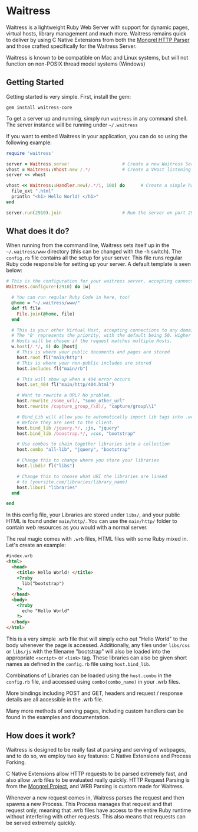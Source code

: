 # Waitress
Waitress is a lightweight Ruby Web Server with support for dynamic pages,
virtual hosts, library management and much more. Waitress remains quick to
deliver by using C Native Extensions from both the [Mongrel HTTP Parser](https://github.com/mongrel/mongrel)
and those crafted specifically for the Waitress Server.

Waitress is known to be compatible on Mac and Linux systems, but will not
function on non-POSIX thread model systems (Windows)

## Getting Started
Getting started is very simple. First, install the gem:
```
gem install waitress-core
```

To get a server up and running, simply run ``` waitress ``` in any command shell. The
server instance will be running under ``` ~/.waitress ```

If you want to embed Waitress in your application, you can do so using the following
example:

```ruby
require 'waitress'

server = Waitress.serve!                    # Create a new Waitress Server instance
vhost = Waitress::Vhost.new /.*/            # Create a VHost listening on any domain
server << vhost

vhost << Waitress::Handler.new(/.*/i, 100) do      # Create a simple handler responding to any URL
  file_ext ".html"
  println "<h1> Hello World! </h1>"
end

server.run(2910).join                       # Run the server on port 2910
```

## What does it do?
When running from the command line, Waitress sets itself up in the ``` ~/.waitress/www ``` directory (this can be changed with the -h switch). The ``` config.rb ``` file contains all the setup for your server. This file runs regular Ruby code responsible for setting up your server. A default template is seen below:
```ruby
# This is the configuration for your waitress server, accepting connections on port '2910'
Waitress.configure!(2910) do |w|

  # You can run regular Ruby Code in here, too!
  @home = "~/.waitress/www/"
  def fl file
    File.join(@home, file)
  end

  # This is your other Virtual Host, accepting connections to any domain.
  # The '0' represents the priority, with the default being 50. Higher priority
  # Hosts will be chosen if the request matches multiple Hosts.
  w.host(/.*/, 0) do |host|
    # This is where your public documents and pages are stored
    host.root fl("main/http")
    # This is where your non-public includes are stored
    host.includes fl("main/rb")

    # This will show up when a 404 error occurs
    host.set_404 fl("main/http/404.html")

    # Want to rewrite a URL? No problem.
    host.rewrite /some_url/, "some_other_url"
    host.rewrite /capture_group_(\d)/, "capture/group\\1"

    # Bind_Lib will allow you to automatically import lib tags into .wrb files
    # Before they are sent to the client.
    host.bind_lib /jquery.*/, :js, "jquery"
    host.bind_lib /boostrap.*/, :css, "bootstrap"

    # Use combos to chain together libraries into a collection
    host.combo "all-lib", "jquery", "bootstrap"

    # Change this to change where you store your libraries
    host.libdir fl("libs")

    # Change this to choose what URI the libraries are linked
    # to (yoursite.com/libraries/library_name)
    host.liburi "libraries"
  end

end
```

In this config file, your Libraries are stored under ``` libs/ ```, and your public HTML is found under ``` main/http/ ```. You can use the ``` main/http/ ``` folder to contain web resources as you would with a normal server.  

The real magic comes with ``` .wrb ``` files, HTML files with some Ruby mixed in. Let's create an example:
```html
#index.wrb
<html>
  <head>
    <title> Hello World! </title>
    <?ruby
      lib("bootstrap")
    ?>
  </head>
  <body>
    <?ruby
      echo "Hello World"
    ?>
  </body>
</html>
```
This is a very simple .wrb file that will simply echo out "Hello World" to the body whenever the page
is accessed. Additionally, any files under ``` libs/css ``` or ``` libs/js ``` with the filename "bootstrap" will also be loaded into the appropriate ```<script>``` or ```<link>``` tag. These libraries can also be given short names as defined in the ```config.rb``` file using ```host.bind_lib```.  

Combinations of Libraries can be loaded using the ``` host.combo ``` in the ```config.rb``` file, and accessed using ```combo(combo_name)``` in your .wrb files.  

More bindings including POST and GET, headers and request / response details are all accessible in the .wrb file.

Many more methods of serving pages, including custom handlers can be found in the examples and documentation.  

## How does it work?
Waitress is designed to be really fast at parsing and serving of webpages, and to do so, we employ two key features: C Native Extensions and Process Forking.

C Native Extensions allow HTTP requests to be parsed extremely fast, and also allow .wrb files to be evaluated really quickly. HTTP Request Parsing is from the [Mongrel Project](http://github.com/mongrel/mongrel), and WRB Parsing is custom made for Waitress.  

Whenever a new request comes in, Waitress parses the request and then spawns a new Process. This Process manages that request and that request only, meaning that .wrb files have access to the entire Ruby runtime without interfering with other requests. This also means that requests can be served extremely quickly.
